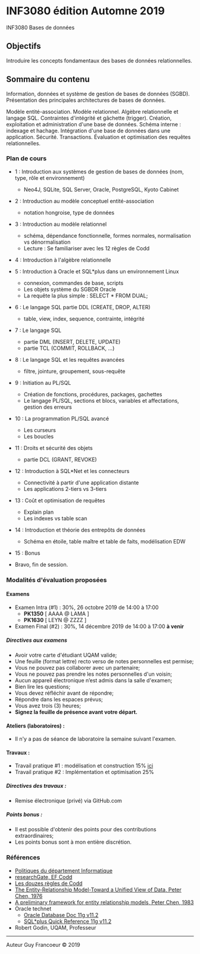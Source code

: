 # INF3080 édition Automne 2019
INF3080 Bases de données

## Objectifs
Introduire les concepts fondamentaux des bases de données relationnelles.

## Sommaire du contenu
Information, données et système de gestion de bases de données (SGBD). Présentation des principales architectures de bases de données.

Modèle entité-association. Modèle relationnel. Algèbre relationnelle et langage SQL. Contraintes d'intégrité et gâchette (trigger). Création, exploitation et administration d'une base de données. Schéma interne : indexage et hachage. Intégration d'une base de données dans une application. Sécurité. Transactions. Évaluation et optimisation des requêtes relationnelles.

### Plan de cours
+  1 : Introduction aux systèmes de gestion de bases de données (nom, type, rôle et environnement)
   - Neo4J, SQLite, SQL Server, Oracle, PostgreSQL, Kyoto Cabinet
+  2 : Introduction au modèle conceptuel entité-association
   - notation hongroise, type de données
+  3 : Introduction au modèle relationnel
   - schéma, dépendance fonctionnelle, formes normales, normalisation vs dénormalisation
   - Lecture : Se familiariser avec les 12 règles de Codd
+  4 : Introduction à l'algèbre relationnelle
+  5 : Introduction à Oracle et SQL*plus dans un environnement Linux
   - connexion, commandes de base, scripts
   - Les objets système du SGBDR Oracle
   - La requête la plus simple : SELECT * FROM DUAL;
+  6 : Le langage SQL partie DDL (CREATE, DROP, ALTER) 
   - table, view, index, sequence, contrainte, intégrité
+  7 : Le langage SQL
   - partie DML (INSERT, DELETE, UPDATE)
   - partie TCL (COMMIT, ROLLBACK, ...)
+  8 : Le langage SQL et les requêtes avancées
   - filtre, jointure, groupement, sous-requête
   
+  9 : Initiation au PL/SQL 
   - Création de fonctions, procédures, packages, gachettes
   - Le langage PL/SQL, sections et blocs, variables et affectations, gestion des erreurs
+ 10 : La programmation PL/SQL avancé
   - Les curseurs
   - Les boucles
+ 11 : Droits et sécurité des objets
   - partie DCL (GRANT, REVOKE)
+ 12 : Introduction à SQL*Net et les connecteurs
   - Connectivité à partir d'une application distante
   - Les applications 2-tiers vs 3-tiers
+ 13 : Coût et optimisation de requêtes
   - Explain plan
   - Les indexes vs table scan
+ 14 : Introduction et théorie des entrepôts de données
   - Schéma en étoile, table maître et table de faits, modélisation EDW
+ 15 : Bonus

+ Bravo, fin de session.

### Modalités d'évaluation proposées 

#### Examens
 - Examen Intra (#1) : 30%, 26 octobre 2019 de 14:00 à 17:00 
   + **PK1350** [ AAAA @ LAMA ]
   + **PK1630** [ LEYN @ ZZZZ ]
 - Examen Final (#2) : 30%, 14 décembre 2019 de 14:00 à 17:00 **à venir**

##### Directives aux examens
 + Avoir votre carte d'étudiant UQAM valide;
 + Une feuille (format lettre) recto verso de notes personnelles est permise;
 + Vous ne pouvez pas collaborer avec un partenaire;
 + Vous ne pouvez pas prendre les notes personnelles d'un voisin;
 +	Aucun appareil électronique n’est admis dans la salle d'examen;
 + Bien lire les questions;
 + Vous devez réfléchir avant de répondre;
 + Répondre dans les espaces prévus;
 + Vous avez trois (3) heures;
 + **Signez la feuille de présence avant votre départ.**

#### Ateliers (laboratoires) :
 + Il n'y a pas de séance de laboratoire la semaine suivant l'examen.

#### Travaux :
 + Travail pratique #1 : modélisation et construction 15% [ici](https://github.com/guyfrancoeur/INF3080_A2019_TP/blob/master/tp1.md)
 + Travail pratique #2 : Implémentation et optimisation 25%
 
##### Directives des travaux :
 + Remise électronique (privé) via GitHub.com

##### Points bonus :
 + Il est possible d'obtenir des points pour des contributions extraordinaires;
 + Les points bonus sont à mon entière discrétion.

### Références
 - [Politiques du département Informatique](https://info.uqam.ca/politiques/)
 - [researchGate, EF Codd](https://www.researchgate.net/scientific-contributions/70214812_E_F_Codd)
 - [Les douzes règles de Codd](https://computing.derby.ac.uk/c/codds-twelve-rules/)
 - [The Entity-Relationship Model-Toward a Unified View of Data, Peter Chen, 1976](http://www.inf.unibz.it/~nutt/IDBs1011/IDBPapers/chen-ER-TODS-76.pdf)
 - [A preliminary framework for entity relationship models, Peter Chen, 1983](http://bit.csc.lsu.edu/~chen/pdf/framework.pdf)
 - Oracle technet
   + [Oracle Database Doc 11g v11.2](https://docs.oracle.com/cd/E11882_01/nav/portal_4.htm)
   + [SQL*plus Quick Reference 11g v11.2](https://docs.oracle.com/cd/E11882_01/server.112/e16605/toc.htm#i772678)
 - Robert Godin, UQAM, Professeur
 
 ---
 
 Auteur Guy Francoeur :copyright: 2019
